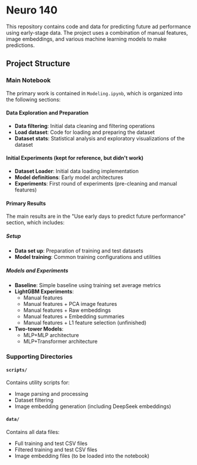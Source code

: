 # Neuro 140

This repository contains code and data for predicting future ad performance using early-stage data. The project uses a combination of manual features, image embeddings, and various machine learning models to make predictions.

## Project Structure

### Main Notebook
The primary work is contained in `Modeling.ipynb`, which is organized into the following sections:

#### Data Exploration and Preparation
- **Data filtering**: Initial data cleaning and filtering operations
- **Load dataset**: Code for loading and preparing the dataset
- **Dataset stats**: Statistical analysis and exploratory visualizations of the dataset

#### Initial Experiments (kept for reference, but didn't work)
- **Dataset Loader**: Initial data loading implementation
- **Model definitions**: Early model architectures
- **Experiments**: First round of experiments (pre-cleaning and manual features)

#### Primary Results
The main results are in the "Use early days to predict future performance" section, which includes:

##### Setup
- **Data set up**: Preparation of training and test datasets
- **Model training**: Common training configurations and utilities

##### Models and Experiments
- **Baseline**: Simple baseline using training set average metrics
- **LightGBM Experiments**:
  - Manual features
  - Manual features + PCA image features
  - Manual features + Raw embeddings
  - Manual features + Embedding summaries
  - Manual features + L1 feature selection (unfinished)
- **Two-tower Models**:
  - MLP+MLP architecture
  - MLP+Transformer architecture

### Supporting Directories

#### `scripts/`
Contains utility scripts for:
- Image parsing and processing
- Dataset filtering
- Image embedding generation (including DeepSeek embeddings)

#### `data/`
Contains all data files:
- Full training and test CSV files
- Filtered training and test CSV files
- Image embedding files (to be loaded into the notebook)
